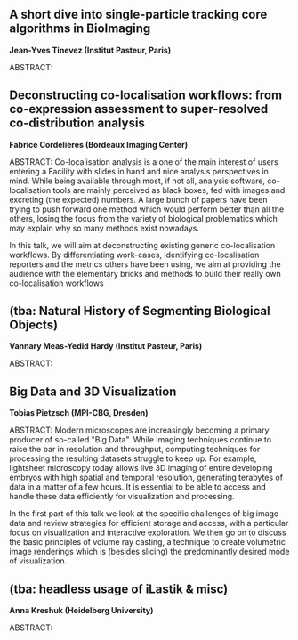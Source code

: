 A short dive into single-particle tracking core algorithms in BioImaging
----------------------------------------

**Jean-Yves Tinevez (Institut Pasteur, Paris)**

ABSTRACT: 

Deconstructing co-localisation workflows: from co-expression assessment to super-resolved co-distribution analysis
----------------------------------------


**Fabrice Cordelieres (Bordeaux Imaging Center)**

ABSTRACT: Co-localisation analysis is a one of the main interest of users entering a Facility with slides in hand and nice analysis perspectives in mind. While being available through most, if not all, analysis software, co-localisation tools are mainly perceived as black boxes, fed with images and excreting (the expected) numbers. A large bunch of papers have been trying to push forward one method which would perform better than all the others, losing the focus from the variety of biological problematics which may explain why so many methods exist nowadays.

In this talk, we will aim at deconstructing existing generic co-localisation workflows. By differentiating work-cases, identifying co-localisation reporters and the metrics others have been using, we aim at providing the audience with the elementary bricks and methods to build their really own co-localisation workflows




(tba: Natural History of Segmenting Biological Objects)
----------------------------------------
**Vannary Meas-Yedid Hardy (Institut Pasteur, Paris)**

ABSTRACT: 

Big Data and 3D Visualization
----------------------------------------

**Tobias Pietzsch (MPI-CBG, Dresden)**

ABSTRACT: Modern microscopes are increasingly becoming a primary producer of so-called
"Big Data".  While imaging techniques continue to raise the bar in resolution
and throughput, computing techniques for processing the resulting datasets
struggle to keep up.  For example, lightsheet microscopy today allows live 3D
imaging of entire developing embryos with high spatial and temporal
resolution, generating terabytes of data in a matter of a few hours.  It is 
essential to be able to access and handle these data efficiently for 
visualization and processing.

In the first part of this talk we look at the specific challenges of big image
data and review strategies for efficient storage and access, with a particular
focus on visualization and interactive exploration.  We then go on to discuss
the basic principles of volume ray casting, a technique to create volumetric 
image renderings which is (besides slicing) the predominantly desired mode of
visualization.

(tba: headless usage of iLastik & misc)
----------------------------------------
**Anna Kreshuk (Heidelberg University)**

ABSTRACT: 
